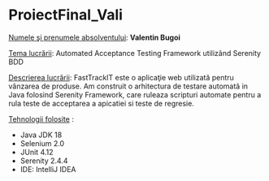 # ProiectFinal_Vali


<u>Numele şi prenumele absolventului</u>:
<strong>Valentin Bugoi</strong>

<u>Tema lucrării</u>:
Automated Acceptance Testing Framework utilizând Serenity BDD

<u>Descrierea lucrării</u>:
FastTrackIT este o aplicaţie web utilizată pentru vânzarea de produse.
Am construit o arhitectura de testare automată in Java folosind Serenity Framework, care ruleaza
scripturi automate pentru a rula teste de acceptarea a apicatiei si teste de regresie. 

<u>Tehnologii folosite</u> :
<ul><li>Java JDK 18</li><li>Selenium 2.0</li><li>JUnit 4.12</li><li>Serenity 2.4.4</li><li>IDE: IntelliJ IDEA</li>
  </ul>
